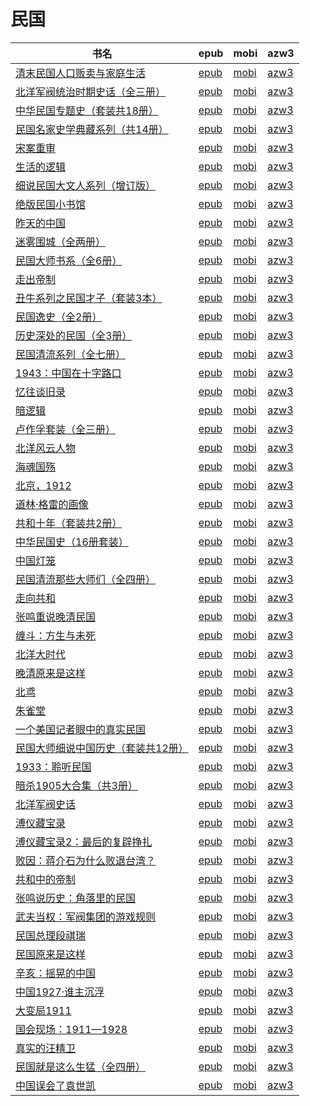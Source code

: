 # 民国

| 书名 | epub | mobi | azw3 |
| --- | --- | --- | --- |
| [清末民国人口贩卖与家庭生活](http://ct.dalanmei.com/f/31084289-771231100-b94884) | [epub](http://ct.dalanmei.com/f/31084289-771231100-b94884) | [mobi](http://ct.dalanmei.com/f/31084289-771246392-93f3de) | [azw3](http://ct.dalanmei.com/f/31084289-771236211-ad738d) |
| [北洋军阀统治时期史话（全三册）](http://ct.dalanmei.com/f/31084289-771229284-736e1a) | [epub](http://ct.dalanmei.com/f/31084289-771229284-736e1a) | [mobi](http://ct.dalanmei.com/f/31084289-771240919-3f8a22) | [azw3](http://ct.dalanmei.com/f/31084289-771232951-a002de) |
| [中华民国专题史（套装共18册）](http://ct.dalanmei.com/f/31084289-569451643-87b8a1) | [epub](http://ct.dalanmei.com/f/31084289-569451643-87b8a1) | [mobi](http://ct.dalanmei.com/f/31084289-570234538-683f1e) | [azw3](http://ct.dalanmei.com/f/31084289-571418388-dff3d0) |
| [民国名家史学典藏系列（共14册）](http://ct.dalanmei.com/f/31084289-571712432-ea8833) | [epub](http://ct.dalanmei.com/f/31084289-571712432-ea8833) | [mobi](http://ct.dalanmei.com/f/31084289-572114614-4090b1) | [azw3](http://ct.dalanmei.com/f/31084289-572132367-50f878) |
| [宋案重审](http://ct.dalanmei.com/f/31084289-571710243-2873e1) | [epub](http://ct.dalanmei.com/f/31084289-571710243-2873e1) | [mobi](http://ct.dalanmei.com/f/31084289-572114990-346951) | [azw3](http://ct.dalanmei.com/f/31084289-572135482-44f45f) |
| [生活的逻辑](http://ct.dalanmei.com/f/31084289-571708942-d62343) | [epub](http://ct.dalanmei.com/f/31084289-571708942-d62343) | [mobi](http://ct.dalanmei.com/f/31084289-572115289-2f5f46) | [azw3](http://ct.dalanmei.com/f/31084289-572136879-181f0a) |
| [细说民国大文人系列（增订版）](http://ct.dalanmei.com/f/31084289-571638026-cb71f9) | [epub](http://ct.dalanmei.com/f/31084289-571638026-cb71f9) | [mobi](http://ct.dalanmei.com/f/31084289-572121657-fd8b13) | [azw3](http://ct.dalanmei.com/f/31084289-572183153-9ff30a) |
| [绝版民国小书馆](http://ct.dalanmei.com/f/31084289-571533619-43ec97) | [epub](http://ct.dalanmei.com/f/31084289-571533619-43ec97) | [mobi](http://ct.dalanmei.com/f/31084289-571803398-29e8c2) | [azw3](http://ct.dalanmei.com/f/31084289-572195333-ac7b62) |
| [昨天的中国](http://ct.dalanmei.com/f/31084289-571540587-771ea3) | [epub](http://ct.dalanmei.com/f/31084289-571540587-771ea3) | [mobi](http://ct.dalanmei.com/f/31084289-571808245-d70e40) | [azw3](http://ct.dalanmei.com/f/31084289-572196210-52dbae) |
| [迷雾围城（全两册）](http://ct.dalanmei.com/f/31084289-571558188-647deb) | [epub](http://ct.dalanmei.com/f/31084289-571558188-647deb) | [mobi](http://ct.dalanmei.com/f/31084289-571916478-adbab6) | [azw3](http://ct.dalanmei.com/f/31084289-572203883-474aac) |
| [民国大师书系（全6册）](http://ct.dalanmei.com/f/31084289-571558927-ea62fb) | [epub](http://ct.dalanmei.com/f/31084289-571558927-ea62fb) | [mobi](http://ct.dalanmei.com/f/31084289-571919299-608512) | [azw3](http://ct.dalanmei.com/f/31084289-572204774-719b40) |
| [走出帝制](http://ct.dalanmei.com/f/31084289-571619689-801205) | [epub](http://ct.dalanmei.com/f/31084289-571619689-801205) | [mobi](http://ct.dalanmei.com/f/31084289-571732503-9d969a) | [azw3](http://ct.dalanmei.com/f/31084289-571912002-ce92b0) |
| [丑牛系列之民国才子（套装3本）](http://ct.dalanmei.com/f/31084289-571615226-5a9dab) | [epub](http://ct.dalanmei.com/f/31084289-571615226-5a9dab) | [mobi](http://ct.dalanmei.com/f/31084289-571732844-b17cf1) | [azw3](http://ct.dalanmei.com/f/31084289-571912881-cf31a2) |
| [民国逸史（全2册）](http://ct.dalanmei.com/f/31084289-571613361-4fa32a) | [epub](http://ct.dalanmei.com/f/31084289-571613361-4fa32a) | [mobi](http://ct.dalanmei.com/f/31084289-571733628-b7c5f8) | [azw3](http://ct.dalanmei.com/f/31084289-571913160-d00515) |
| [历史深处的民国（全3册）](http://ct.dalanmei.com/f/31084289-571608952-704afd) | [epub](http://ct.dalanmei.com/f/31084289-571608952-704afd) | [mobi](http://ct.dalanmei.com/f/31084289-571735823-f4c3d4) | [azw3](http://ct.dalanmei.com/f/31084289-571914015-ef64e5) |
| [民国清流系列（全七册）](http://ct.dalanmei.com/f/31084289-571497515-1eb6e2) | [epub](http://ct.dalanmei.com/f/31084289-571497515-1eb6e2) | [mobi](http://ct.dalanmei.com/f/31084289-571774754-22f632) | [azw3](http://ct.dalanmei.com/f/31084289-571919216-a80557) |
| [1943：中国在十字路口](http://ct.dalanmei.com/f/31084289-571552933-41aeb3) | [epub](http://ct.dalanmei.com/f/31084289-571552933-41aeb3) | [mobi](http://ct.dalanmei.com/f/31084289-571883390-dd0017) | [azw3](http://ct.dalanmei.com/f/31084289-572069565-1f2d9e) |
| [忆往谈旧录](http://ct.dalanmei.com/f/31084289-571553765-402bdc) | [epub](http://ct.dalanmei.com/f/31084289-571553765-402bdc) | [mobi](http://ct.dalanmei.com/f/31084289-571888079-487c73) | [azw3](http://ct.dalanmei.com/f/31084289-572070102-cd4c08) |
| [暗逻辑](http://ct.dalanmei.com/f/31084289-571555462-70942f) | [epub](http://ct.dalanmei.com/f/31084289-571555462-70942f) | [mobi](http://ct.dalanmei.com/f/31084289-571905657-266077) | [azw3](http://ct.dalanmei.com/f/31084289-572071567-e6b272) |
| [卢作孚套装（全三册）](http://ct.dalanmei.com/f/31084289-571558819-5d693a) | [epub](http://ct.dalanmei.com/f/31084289-571558819-5d693a) | [mobi](http://ct.dalanmei.com/f/31084289-571918678-282c6d) | [azw3](http://ct.dalanmei.com/f/31084289-572075946-6bec5e) |
| [北洋风云人物](http://ct.dalanmei.com/f/31084289-571559599-e4e50b) | [epub](http://ct.dalanmei.com/f/31084289-571559599-e4e50b) | [mobi](http://ct.dalanmei.com/f/31084289-571978131-1ccab3) | [azw3](http://ct.dalanmei.com/f/31084289-572077023-d268a6) |
| [海魂国殇](http://ct.dalanmei.com/f/31084289-571560019-3c676c) | [epub](http://ct.dalanmei.com/f/31084289-571560019-3c676c) | [mobi](http://ct.dalanmei.com/f/31084289-571984591-fb0511) | [azw3](http://ct.dalanmei.com/f/31084289-572078410-160a01) |
| [北京，1912](http://ct.dalanmei.com/f/31084289-571581718-c5dd9f) | [epub](http://ct.dalanmei.com/f/31084289-571581718-c5dd9f) | [mobi](http://ct.dalanmei.com/f/31084289-571736860-d95e3f) | [azw3](http://ct.dalanmei.com/f/31084289-571861259-a1aa46) |
| [道林·格雷的画像](None) | [epub](None) | [mobi](None) | [azw3](None) |
| [共和十年（套装共2册）](http://ct.dalanmei.com/f/31084289-571502489-71f010) | [epub](http://ct.dalanmei.com/f/31084289-571502489-71f010) | [mobi](http://ct.dalanmei.com/f/31084289-571775464-b4e2f8) | [azw3](http://ct.dalanmei.com/f/31084289-571875633-7b20dd) |
| [中华民国史（16册套装）](None) | [epub](None) | [mobi](None) | [azw3](None) |
| [中国灯笼](http://ct.dalanmei.com/f/31084289-571522845-67c47d) | [epub](http://ct.dalanmei.com/f/31084289-571522845-67c47d) | [mobi](http://ct.dalanmei.com/f/31084289-571779356-569375) | [azw3](http://ct.dalanmei.com/f/31084289-571879161-07b920) |
| [民国清流那些大师们（全四册）](http://ct.dalanmei.com/f/31084289-571422380-2f0875) | [epub](http://ct.dalanmei.com/f/31084289-571422380-2f0875) | [mobi](http://ct.dalanmei.com/f/31084289-571781485-c70e73) | [azw3](http://ct.dalanmei.com/f/31084289-571882318-be5757) |
| [走向共和](http://ct.dalanmei.com/f/31084289-571424226-09be6b) | [epub](http://ct.dalanmei.com/f/31084289-571424226-09be6b) | [mobi](http://ct.dalanmei.com/f/31084289-571782750-762237) | [azw3](http://ct.dalanmei.com/f/31084289-571883855-0abb5e) |
| [张鸣重说晚清民国](http://ct.dalanmei.com/f/31084289-571424234-6ef114) | [epub](http://ct.dalanmei.com/f/31084289-571424234-6ef114) | [mobi](http://ct.dalanmei.com/f/31084289-571782754-b285bf) | [azw3](http://ct.dalanmei.com/f/31084289-571883859-a07419) |
| [缠斗：方生与未死](None) | [epub](None) | [mobi](None) | [azw3](None) |
| [北洋大时代](None) | [epub](None) | [mobi](None) | [azw3](None) |
| [晚清原来是这样](http://ct.dalanmei.com/f/31084289-595858138-3a6d1c) | [epub](http://ct.dalanmei.com/f/31084289-595858138-3a6d1c) | [mobi](http://ct.dalanmei.com/f/31084289-595860389-01754b) | [azw3](http://ct.dalanmei.com/f/31084289-595860027-b25e91) |
| [北鸢](http://ct.dalanmei.com/f/31084289-582937901-101690) | [epub](http://ct.dalanmei.com/f/31084289-582937901-101690) | [mobi](http://ct.dalanmei.com/f/31084289-582968934-ef8854) | [azw3](http://ct.dalanmei.com/f/31084289-582938877-91de03) |
| [朱雀堂](http://ct.dalanmei.com/f/31084289-582938149-48db0d) | [epub](http://ct.dalanmei.com/f/31084289-582938149-48db0d) | [mobi](http://ct.dalanmei.com/f/31084289-582968967-09ce34) | [azw3](http://ct.dalanmei.com/f/31084289-582938953-d91adb) |
| [一个美国记者眼中的真实民国](http://ct.dalanmei.com/f/31084289-582938204-8620c7) | [epub](http://ct.dalanmei.com/f/31084289-582938204-8620c7) | [mobi](http://ct.dalanmei.com/f/31084289-582968820-35d02b) | [azw3](http://ct.dalanmei.com/f/31084289-582968469-2b6ca5) |
| [民国大师细说中国历史（套装共12册）](None) | [epub](None) | [mobi](None) | [azw3](None) |
| [1933：聆听民国](http://ct.dalanmei.com/f/31084289-571453760-81936d) | [epub](http://ct.dalanmei.com/f/31084289-571453760-81936d) | [mobi](http://ct.dalanmei.com/f/31084289-571787325-0d2170) | [azw3](http://ct.dalanmei.com/f/31084289-571887261-c95467) |
| [暗杀1905大合集（共3册）](http://ct.dalanmei.com/f/31084289-571453832-9044cd) | [epub](http://ct.dalanmei.com/f/31084289-571453832-9044cd) | [mobi](http://ct.dalanmei.com/f/31084289-571787403-862487) | [azw3](http://ct.dalanmei.com/f/31084289-571887374-f13c04) |
| [北洋军阀史话](None) | [epub](None) | [mobi](None) | [azw3](None) |
| [溥仪藏宝录](http://ct.dalanmei.com/f/31084289-571454609-567268) | [epub](http://ct.dalanmei.com/f/31084289-571454609-567268) | [mobi](http://ct.dalanmei.com/f/31084289-571787726-5e4f07) | [azw3](http://ct.dalanmei.com/f/31084289-571888387-7cac56) |
| [溥仪藏宝录2：最后的复辟挣扎](http://ct.dalanmei.com/f/31084289-571454611-a6fd74) | [epub](http://ct.dalanmei.com/f/31084289-571454611-a6fd74) | [mobi](http://ct.dalanmei.com/f/31084289-571787727-0e1e13) | [azw3](http://ct.dalanmei.com/f/31084289-571888389-c61016) |
| [败因：蒋介石为什么败退台湾？](http://ct.dalanmei.com/f/31084289-571455437-66f0b4) | [epub](http://ct.dalanmei.com/f/31084289-571455437-66f0b4) | [mobi](http://ct.dalanmei.com/f/31084289-571788011-c7cf95) | [azw3](http://ct.dalanmei.com/f/31084289-571889185-f17142) |
| [共和中的帝制](http://ct.dalanmei.com/f/31084289-571456680-93865e) | [epub](http://ct.dalanmei.com/f/31084289-571456680-93865e) | [mobi](http://ct.dalanmei.com/f/31084289-571789142-7578e7) | [azw3](http://ct.dalanmei.com/f/31084289-571894172-a94050) |
| [张鸣说历史：角落里的民国](http://ct.dalanmei.com/f/31084289-571456746-92fc53) | [epub](http://ct.dalanmei.com/f/31084289-571456746-92fc53) | [mobi](http://ct.dalanmei.com/f/31084289-571789302-9207a9) | [azw3](http://ct.dalanmei.com/f/31084289-571894406-5dc81a) |
| [武夫当权：军阀集团的游戏规则](http://ct.dalanmei.com/f/31084289-571456770-b21984) | [epub](http://ct.dalanmei.com/f/31084289-571456770-b21984) | [mobi](http://ct.dalanmei.com/f/31084289-571789349-03198c) | [azw3](http://ct.dalanmei.com/f/31084289-571894472-78eb47) |
| [民国总理段祺瑞](http://ct.dalanmei.com/f/31084289-571457278-6b5422) | [epub](http://ct.dalanmei.com/f/31084289-571457278-6b5422) | [mobi](http://ct.dalanmei.com/f/31084289-571790271-47732b) | [azw3](http://ct.dalanmei.com/f/31084289-571896156-3f2934) |
| [民国原来是这样](http://ct.dalanmei.com/f/31084289-571457381-a4f9a0) | [epub](http://ct.dalanmei.com/f/31084289-571457381-a4f9a0) | [mobi](http://ct.dalanmei.com/f/31084289-571790451-c18bdd) | [azw3](http://ct.dalanmei.com/f/31084289-571896476-b7e1d1) |
| [辛亥：摇晃的中国](http://ct.dalanmei.com/f/31084289-571457843-9dfdc5) | [epub](http://ct.dalanmei.com/f/31084289-571457843-9dfdc5) | [mobi](http://ct.dalanmei.com/f/31084289-571791032-38778b) | [azw3](http://ct.dalanmei.com/f/31084289-571899228-b8a157) |
| [中国1927·谁主沉浮](http://ct.dalanmei.com/f/31084289-571458417-4810f2) | [epub](http://ct.dalanmei.com/f/31084289-571458417-4810f2) | [mobi](http://ct.dalanmei.com/f/31084289-571791426-3d2623) | [azw3](http://ct.dalanmei.com/f/31084289-571900281-f6d1ef) |
| [大变局1911](http://ct.dalanmei.com/f/31084289-571458599-ca6de8) | [epub](http://ct.dalanmei.com/f/31084289-571458599-ca6de8) | [mobi](http://ct.dalanmei.com/f/31084289-571791773-357ef0) | [azw3](http://ct.dalanmei.com/f/31084289-571901489-b16f20) |
| [国会现场：1911—1928](http://ct.dalanmei.com/f/31084289-571458675-75d06f) | [epub](http://ct.dalanmei.com/f/31084289-571458675-75d06f) | [mobi](http://ct.dalanmei.com/f/31084289-571791963-cedaa8) | [azw3](http://ct.dalanmei.com/f/31084289-571902244-a03f75) |
| [真实的汪精卫](http://ct.dalanmei.com/f/31084289-571458779-af2ce7) | [epub](http://ct.dalanmei.com/f/31084289-571458779-af2ce7) | [mobi](http://ct.dalanmei.com/f/31084289-571792114-47ac3e) | [azw3](http://ct.dalanmei.com/f/31084289-571902971-89a462) |
| [民国就是这么生猛（全四册）](http://ct.dalanmei.com/f/31084289-571459030-92aff6) | [epub](http://ct.dalanmei.com/f/31084289-571459030-92aff6) | [mobi](http://ct.dalanmei.com/f/31084289-571792429-7d2ce0) | [azw3](http://ct.dalanmei.com/f/31084289-571904228-cf9ae8) |
| [中国误会了袁世凯](http://ct.dalanmei.com/f/31084289-571459053-59eda7) | [epub](http://ct.dalanmei.com/f/31084289-571459053-59eda7) | [mobi](http://ct.dalanmei.com/f/31084289-571792449-0fb80a) | [azw3](http://ct.dalanmei.com/f/31084289-571904342-d3050c) |
